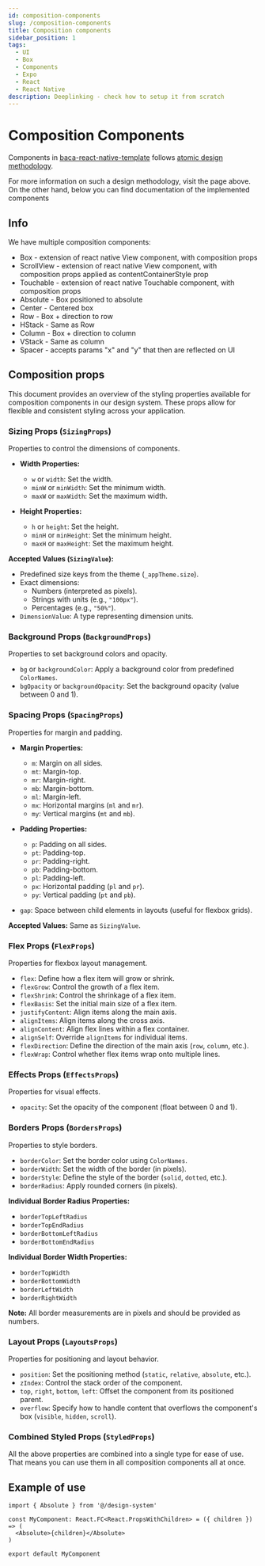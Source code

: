 ```yaml
---
id: composition-components
slug: /composition-components
title: Composition components
sidebar_position: 1
tags:
  - UI
  - Box
  - Components
  - Expo
  - React
  - React Native
description: Deeplinking - check how to setup it from scratch
---
```


# Composition Components

Components in [baca-react-native-template](https://github.com/binarapps/baca-react-native-template) follows [atomic design methodology](https://atomicdesign.bradfrost.com/).

For more information on such a design methodology, visit the page above.
On the other hand, below you can find documentation of the implemented components

## Info

We have multiple composition components:

- Box - extension of react native View component, with composition props
- ScrollView - extension of react native View component, with composition props applied as contentContainerStyle prop
- Touchable - extension of react native Touchable component, with composition props
- Absolute - Box positioned to absolute
- Center - Centered box
- Row - Box + direction to row
- HStack - Same as Row
- Column - Box + direction to column
- VStack - Same as column
- Spacer - accepts params "x" and "y" that then are reflected on UI

## Composition props

This document provides an overview of the styling properties available for composition components in our design system. These props allow for flexible and consistent styling across your application.

### Sizing Props (`SizingProps`)

Properties to control the dimensions of components.

- **Width Properties:**

  - `w` or `width`: Set the width.
  - `minW` or `minWidth`: Set the minimum width.
  - `maxW` or `maxWidth`: Set the maximum width.

- **Height Properties:**
  - `h` or `height`: Set the height.
  - `minH` or `minHeight`: Set the minimum height.
  - `maxH` or `maxHeight`: Set the maximum height.

**Accepted Values (`SizingValue`):**

- Predefined size keys from the theme (`_appTheme.size`).
- Exact dimensions:
  - Numbers (interpreted as pixels).
  - Strings with units (e.g., `"100px"`).
  - Percentages (e.g., `"50%"`).
- `DimensionValue`: A type representing dimension units.

### Background Props (`BackgroundProps`)

Properties to set background colors and opacity.

- `bg` or `backgroundColor`: Apply a background color from predefined `ColorNames`.
- `bgOpacity` or `backgroundOpacity`: Set the background opacity (value between 0 and 1).

### Spacing Props (`SpacingProps`)

Properties for margin and padding.

- **Margin Properties:**

  - `m`: Margin on all sides.
  - `mt`: Margin-top.
  - `mr`: Margin-right.
  - `mb`: Margin-bottom.
  - `ml`: Margin-left.
  - `mx`: Horizontal margins (`ml` and `mr`).
  - `my`: Vertical margins (`mt` and `mb`).

- **Padding Properties:**

  - `p`: Padding on all sides.
  - `pt`: Padding-top.
  - `pr`: Padding-right.
  - `pb`: Padding-bottom.
  - `pl`: Padding-left.
  - `px`: Horizontal padding (`pl` and `pr`).
  - `py`: Vertical padding (`pt` and `pb`).

- `gap`: Space between child elements in layouts (useful for flexbox grids).

**Accepted Values:** Same as `SizingValue`.

### Flex Props (`FlexProps`)

Properties for flexbox layout management.

- `flex`: Define how a flex item will grow or shrink.
- `flexGrow`: Control the growth of a flex item.
- `flexShrink`: Control the shrinkage of a flex item.
- `flexBasis`: Set the initial main size of a flex item.
- `justifyContent`: Align items along the main axis.
- `alignItems`: Align items along the cross axis.
- `alignContent`: Align flex lines within a flex container.
- `alignSelf`: Override `alignItems` for individual items.
- `flexDirection`: Define the direction of the main axis (`row`, `column`, etc.).
- `flexWrap`: Control whether flex items wrap onto multiple lines.

### Effects Props (`EffectsProps`)

Properties for visual effects.

- `opacity`: Set the opacity of the component (float between 0 and 1).

### Borders Props (`BordersProps`)

Properties to style borders.

- `borderColor`: Set the border color using `ColorNames`.
- `borderWidth`: Set the width of the border (in pixels).
- `borderStyle`: Define the style of the border (`solid`, `dotted`, etc.).
- `borderRadius`: Apply rounded corners (in pixels).

**Individual Border Radius Properties:**

- `borderTopLeftRadius`
- `borderTopEndRadius`
- `borderBottomLeftRadius`
- `borderBottomEndRadius`

**Individual Border Width Properties:**

- `borderTopWidth`
- `borderBottomWidth`
- `borderLeftWidth`
- `borderRightWidth`

**Note:** All border measurements are in pixels and should be provided as numbers.

### Layout Props (`LayoutsProps`)

Properties for positioning and layout behavior.

- `position`: Set the positioning method (`static`, `relative`, `absolute`, etc.).
- `zIndex`: Control the stack order of the component.
- `top`, `right`, `bottom`, `left`: Offset the component from its positioned parent.
- `overflow`: Specify how to handle content that overflows the component's box (`visible`, `hidden`, `scroll`).

### Combined Styled Props (`StyledProps`)

All the above properties are combined into a single type for ease of use. That means you can use them in all composition components all at once.

## Example of use

```tsx
import { Absolute } from '@/design-system'

const MyComponent: React.FC<React.PropsWithChildren> = ({ children }) => (
  <Absolute>{children}</Absolute>
)

export default MyComponent
```
